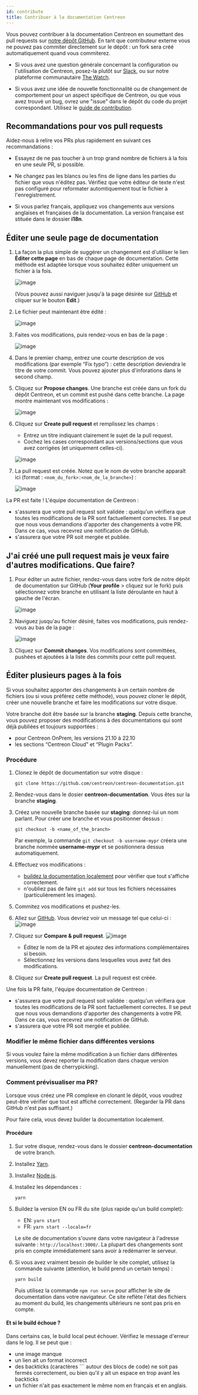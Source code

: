 ```yaml
---
id: contribute
title: Contribuer à la documentation Centreon
---
```


Vous pouvez contribuer à la documentation Centreon en soumettant des pull requests sur [notre dépôt GitHub](https://github.com/centreon/centreon-documentation). En tant que contributeur externe vous ne pouvez pas commiter directement sur le dépôt : un fork sera créé automatiquement quand vous commiterez.

* Si vous avez une question générale concernant la configuration ou l'utilisation de Centreon, posez-la plutôt sur [Slack](https://centreon.github.io/register-slack/), ou sur notre plateforme communautaire [The Watch](https://thewatch.centreon.com/).

* Si vous avez une idée de nouvelle fonctionnalité ou de changement de comportement pour un aspect spécifique de Centreon, ou que vous avez trouvé un bug, ovrez une "issue" dans le dépôt du code du projet  correspondant. Utilisez le [guide de contribution](https://github.com/centreon/.github/blob/master/CONTRIBUTING.md).

## Recommandations pour vos pull requests

Aidez-nous à relire vos PRs plus rapidement en suivant ces recommandations :

* Essayez de ne pas toucher à un trop grand nombre de fichiers à la fois en une seule PR, si possible.

* Ne changez pas les blancs ou les fins de ligne dans les parties du fichier que vous n'éditez pas. Vérifiez que votre éditeur de texte n'est pas configuré pour reformater automtiquement tout le fichier à l'enregistrement.

* Si vous parlez français, appliquez vos changements aux versions anglaises et françaises de la documentation. La version française est stituée dans le dossier **i18n**.

## Éditer une seule page de documentation

1. La façon la plus simple de suggérer un changement est d'utiliser le lien **Éditer cette page** en bas de chaque page de documentation. Cette méthode est adaptée lorsque vous souhaitez éditer uniquement un fichier à la fois.

   ![image](../assets/resources/edit_this_page.png)

   (Vous pouvez aussi naviguer jusqu'à la page désirée sur [GitHub](https://github.com/centreon/centreon-documentation) et cliquer sur le bouton **Edit**.)

2. Le fichier peut maintenant être édité :

   ![image](../assets/resources/editable_page.png)

3. Faites vos modifications, puis rendez-vous en bas de la page :

   ![image](../assets/resources/propose_changes.png)

4. Dans le premier champ, entrez une courte description de vos modifications (par exemple “Fix typo”) : cette description deviendra le titre de votre commit. Vous pouvez ajouter plus d'inforations dans le second champ.
5. Cliquez sur **Propose changes**. Une branche est créée dans un fork du dépôt Centreon, et un commit est pushé dans cette branche. La page montre maintenant vos modifications :

   ![image](../assets/resources/propose_changes2.png)

6. Cliquez sur **Create pull request** et remplissez les champs :

   * Entrez un titre indiquant clairement le sujet de la pull request.
   * Cochez les cases correspondant aux versions/sections que vous avez corrigées (et uniquement celles-ci).

    ![image](../assets/resources/open_pr.png)

7. La pull request est créée. Notez que le nom de votre branche apparaît ici (format : `<nom_du_fork>:<nom_de_la_branche>`) :

    ![image](../assets/resources/pr_with_branch_name.png)

La PR est faite ! L'équipe documentation de Centreon :

* s'assurera que votre pull request soit validée : quelqu'un vérifiera que toutes les modifications de la PR sont factuellement correctes. Il se peut que nous vous demandions d'apporter des changements à votre PR. Dans ce cas, vous recevrez une notification de GitHub.
* s'assurera que votre PR soit mergée et publiée.

## J'ai créé une pull request mais je veux faire d'autres modifications. Que faire?

1. Pour éditer un autre fichier, rendez-vous dans votre fork de notre dépôt de documentation sur GitHub (**Your profile** > cliquez sur le fork) puis sélectionnez votre branche en utilisant la liste déroulante en haut à gauche de l'écran.

   ![image](../assets/resources/edit_branch.png)

2. Naviguez jusqu'au fichier désiré, faites vos modifications, puis rendez-vous au bas de la page :

   ![image](../assets/resources/commit_to_branch.png)

3. Cliquez sur **Commit changes**. Vos modifications sont committées, pushées et ajoutées à la liste des commits pour cette pull request.

## Éditer plusieurs pages à la fois

Si vous souhaitez apporter des changements à un certain nombre de fichiers (ou si vous préférez cette méthode), vous pouvez cloner le dépôt, créer une nouvelle branche et faire les modifications sur votre disque.

Votre branche doit être basée sur la branche **staging**. Depuis cette branche, vous pouvez proposer des modifications à des documentations qui sont déjà publiées et toujours supportées :

* pour Centreon OnPrem, les versions 21.10 à 22.10
* les sections “Centreon Cloud” et “Plugin Packs”.

### Procédure

1. Clonez le dépôt de documentation sur votre disque :

   ```shell
   git clone https://github.com/centreon/centreon-documentation.git
   ```

2. Rendez-vous dans le dosier **centreon-documentation**. Vous êtes sur la branche **staging**.
3. Créez une nouvelle branche basée sur **staging**: donnez-lui un nom parlant. Pour créer une branche et vous positionner dessus :

   ```shell
   git checkout -b <name_of_the_branch>
   ```

   Par exemple, la commande `git checkout -b username-mypr` créera une branche nommée **username-mypr** et se positionnera dessus automatiquement.

4. Effectuez vos modifications :

   * [buildez la documentation localement](#comment-prévisualiser-ma-pr) pour vérifier que tout s'affiche correctement.
   * n'oubliez pas de faire `git add` sur tous les fichiers nécessaires (particulièrement les images).
5. Commitez vos modifications et pushez-les.
6. Allez sur [GitHub](https://github.com/centreon/centreon-documentation). Vous devriez voir un message tel que celui-ci :
   ![image](../assets/resources/compare_and_pull_request1.png)

7. Cliquez sur **Compare & pull request**.
   ![image](../assets/resources/compare_and_pull_request2.png)

   * Éditez le nom de la PR et ajoutez des informations complémentaires si besoin.
   * Sélectionnez les versions dans lesquelles vous avez fait des modifications.
8. Cliquez sur **Create pull request**. La pull request est créée.

Une fois la PR faite, l'équipe documentation de Centreon :

* s'assurera que votre pull request soit validée : quelqu'un vérifiera que toutes les modifications de la PR sont factuellement correctes. Il se peut que nous vous demandions d'apporter des changements à votre PR. Dans ce cas, vous recevrez une notification de GitHub.
* s'assurera que votre PR soit mergée et publiée.

### Modifier le même fichier dans différentes versions

Si vous voulez faire la même modification à un fichier dans différentes versions, vous devez reporter la modification dans chaque version manuellement (pas de cherrypicking).

### Comment prévisualiser ma PR?

Lorsque vous créez une PR complexe en clonant le dépôt, vous voudrez peut-être vérifier que tout est affiché correctement. (Regarder la PR dans GitHub n'est pas suffisant.)

Pour faire cela, vous devez builder la documentation localement.

#### Procédure

1. Sur votre disque, rendez-vous dans le dossier **centreon-documentation** de votre branch.
2. Installez [Yarn](https://classic.yarnpkg.com/lang/en/docs/install/#windows-stable).
3. Installez [Node.js](https://nodejs.org/en/download/).
4. Installez les dépendances :

   ```shell
   yarn
   ```

5. Buildez la version EN ou FR du site (plus rapide qu'un build complet):
   * EN: `yarn start`
   * FR: `yarn start --locale=fr`

   Le site de documentation s'ouvre dans votre navigateur à l'adresse suivante : `http://localhost:3000/`.
   La plupart des changements sont pris en compte immédiatement sans avoir à redémarrer le serveur.
6. Si vous avez vraiment besoin de builder le site complet, utilisez la commande suivante (attention, le build prend un certain temps) :

   ```shell
   yarn build
   ```

   Puis utilisez la commande `npm run serve` pour afficher le site de documentation dans votre navigateur. Ce site reflète l'état des fichiers au moment du build, les changements ultérieurs ne sont pas pris en compte.

#### Et si le build échoue ?

Dans certains cas, le build local peut échouer. Vérifiez le message d'erreur dans le log. Il se peut que :

* une image manque
* un lien ait un format incorrect
* des backticks (caractères ``` autour des blocs de code) ne soit pas fermés correctement, ou bien qu'il y ait un espace en trop avant les backticks
* un fichier n'ait pas exactement le même nom en français et en anglais.

